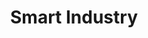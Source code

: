 ---
title: Smart Industry
yearDate: 2018
monthDate: mars
dayDate: 27-30
categories: IoT
tags: Manufacturing Measuring Communicating
excerpt: Retrieve us in the **Cap'Tronic** village.
website: http://www.smart-industries.fr
---
